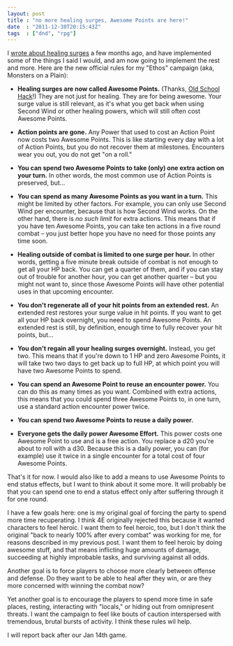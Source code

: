 ```yaml
---
layout: post
title : "no more healing surges, Awesome Points are here!"
date  : "2011-12-30T20:15:43Z"
tags  : ["dnd", "rpg"]
---
```

I [wrote about healing surges](http://rjbs.manxome.org/rubric/entry/1907) a few
months ago, and have implemented some of the things I said I would, and am now
going to implement the rest and more.  Here are the new official rules for my
"Ethos" campaign (aka, Monsters on a Plain):

* **Healing surges are now called Awesome Points.** (Thanks, [Old School
Hack](http://www.oldschoolhack.net/)!)  They are not just for healing.  They are
for being awesome.  Your surge value is still relevant, as it's what you get
back when using Second Wind or other healing powers, which will still often
cost Awesome Points.

* **Action points are gone.**  Any Power that used to cost an Action Point now
costs two Awesome Points.  This is like starting every day with a lot of Action 
Points, but you do not recover them at milestones.  Encounters wear
you out, you do not get "on a roll."

* **You can spend two Awesome Points to take (only) one extra action on your
turn.** In other words, the most common use of Action Points is preserved, but…

* **You can spend as many Awesome Points as you want in a turn.**  This might
be limited by other factors.  For example, you can only use Second Wind per
encounter, because that is how Second Wind works.  On the other hand, there is
*no such limit* for extra actions.  This means that if you have ten Awesome
Points, you can take ten actions in a five round combat – you just better hope
you have no need for those points any time soon.

* **Healing outside of combat is limited to one surge per hour.** In other
words, getting a five minute break outside of combat is not enough to get all
your HP back.  You can get a quarter of them, and if you can stay out of
trouble for another hour, you can get another quarter – but you might not want
to, since those Awesome Points will have other potential uses in that upcoming
encounter.

* **You don't regenerate all of your hit points from an extended rest.**  An
extended rest restores your surge value in hit points.  If you want to get all
your HP back overnight, you need to spend Awesome Points.  An extended rest is
still, by definition, enough time to fully recover your hit points, but…

* **You don't regain all your healing surges overnight.**  Instead, you get
two.  This means that if you're down to 1 HP and zero Awesome Points, it will
take two two days to get back up to full HP, at which point you will have two
Awesome Points to spend.

* **You can spend an Awesome Point to reuse an encounter power.**  You can do
this as many times as you want.  Combined with extra actions, this means that
you could spend three Awesome Points to, in one turn, use a standard action
encounter power twice.

* **You can spend two Awesome Points to reuse a daily power.**

* **Everyone gets the daily power Awesome Effort.**  This power costs one
Awesome Point to use and is a free action.  You replace a d20 you're about to
roll with a d30.  Because this is a daily power, you can (for example) use it
twice in a single encounter for a total cost of four Awesome Points.

That's it for now.  I would also like to add a means to use Awesome Points to
end status effects, but I want to think about it some more.  It will probably
be that you can spend one to end a status effect only after suffering through
it for one round.

I have a few goals here:  one is my original goal of forcing the party to spend
more time recuperating.  I think 4E originally rejected this because it wanted
characters to feel heroic.  I want them to feel heroic, too, but I don't think
the original "back to nearly 100% after every combat" was working for me, for
reasons described in my previous post.  I want them to feel heroic by doing
awesome stuff, and that means inflicting huge amounts of damage, succeeding at
highly improbable tasks, and surviving against all odds.

Another goal is to force players to choose more clearly between offense and
defense.  Do they want to be able to heal after they win, or are they more
concerned with winning the combat now?

Yet another goal is to encourage the players to spend more time in safe places,
resting, interacting with "locals," or hiding out from omnipresent threats.  I
want the campaign to feel like bouts of caution interspersed with tremendous,
brutal bursts of activity.  I think these rules wil help.

I will report back after our Jan 14th game.

